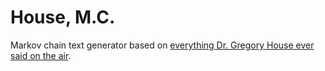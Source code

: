 # House, M.C.
Markov chain text generator based on [everything Dr. Gregory House ever said on the air](http://clinic-duty.livejournal.com/12225.html).
